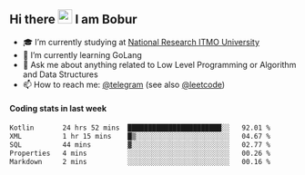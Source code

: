 ## Hi there <img src="https://media.giphy.com/media/hvRJCLFzcasrR4ia7z/giphy.gif" width="25px" height="25px"> I am Bobur

- :mortar_board: I’m currently studying at [National Research ITMO University](https://itmo.ru/)
- :seedling: I’m currently learning GoLang
- :speech_balloon: Ask me about anything related to Low Level Programming or Algorithm and Data Structures
- :mailbox: How to reach me: [@telegram](https://t.me/octoant) (see also [@leetcode](https://leetcode.com/octoant/))    

#### Coding stats in last week

<!--START_SECTION:waka-->

```txt
Kotlin       24 hrs 52 mins  ███████████████████████░░   92.01 %
XML          1 hr 15 mins    █▒░░░░░░░░░░░░░░░░░░░░░░░   04.67 %
SQL          44 mins         ▓░░░░░░░░░░░░░░░░░░░░░░░░   02.77 %
Properties   4 mins          ░░░░░░░░░░░░░░░░░░░░░░░░░   00.26 %
Markdown     2 mins          ░░░░░░░░░░░░░░░░░░░░░░░░░   00.16 %
```

<!--END_SECTION:waka-->
